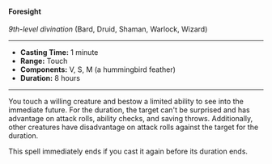 #### Foresight
*9th-level divination* (Bard, Druid, Shaman, Warlock, Wizard)
___
- **Casting Time:** 1 minute
- **Range:** Touch
- **Components:** V, S, M (a hummingbird feather)
- **Duration:** 8 hours
---

You touch a willing creature and bestow a limited ability to see into the immediate future. For the duration, the target can't be surprised and has advantage on attack rolls, ability checks, and saving throws. Additionally, other creatures have disadvantage on attack rolls against the target for the duration.

This spell immediately ends if you cast it again before its duration ends.